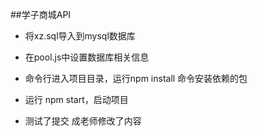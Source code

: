 ##学子商城API

+ 将xz.sql导入到mysql数据库
+ 在pool.js中设置数据库相关信息
+ 命令行进入项目目录，运行npm install 命令安装依赖的包
+ 运行 npm start，启动项目

+ 测试了提交
成老师修改了内容